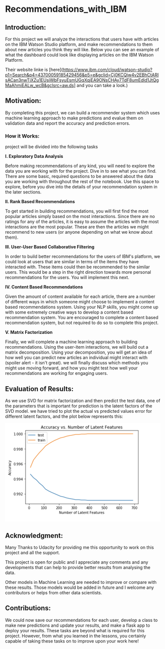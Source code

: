 # Recommendations_with_IBM

## Introduction:

For this project we will analyze the interactions that users have with articles on the IBM Watson Studio platform, and make recommendations to them about new articles you think they will like. Below you can see an example of what the dashboard could look like displaying articles on the IBM Watson Platform.

Their website linke is [here](https://www.ibm.com/cloud/watson-studio?p1=Search&p4=43700059185429456&p5=e&gclid=Cj0KCQjw4v2EBhCtARIsACan3nwTiXZu1EUsjWbFsyuEsmUGqXqjEA9ONsCHAy7TdF8umEdld1JtQgMaAhmiEALw_wcB&gclsrc=aw.ds] and you can take a look.) 

## Motivation:

By completing this project, we can build a recommender system which uses machine learning approach to make predictions and evalue them on validation data and report the accuracy and prediction errors. 


### How it Works:

 project will be divided into the following tasks

**I. Exploratory Data Analysis**

Before making recommendations of any kind, you will need to explore the data you are working with for the project. Dive in to see what you can find. There are some basic, required questions to be answered about the data you are working with throughout the rest of the notebook. Use this space to explore, before you dive into the details of your recommendation system in the later sections.

**II. Rank Based Recommendations**

To get started in building recommendations, you will first find the most popular articles simply based on the most interactions. Since there are no ratings for any of the articles, it is easy to assume the articles with the most interactions are the most popular. These are then the articles we might recommend to new users (or anyone depending on what we know about them).

**III. User-User Based Collaborative Filtering**

In order to build better recommendations for the users of IBM's platform, we could look at users that are similar in terms of the items they have interacted with. These items could then be recommended to the similar users. This would be a step in the right direction towards more personal recommendations for the users. You will implement this next.

**IV. Content Based Recommendations**

Given the amount of content available for each article, there are a number of different ways in which someone might choose to implement a content based recommendations system. Using your NLP skills, you might come up with some extremely creative ways to develop a content based recommendation system. You are encouraged to complete a content based recommendation system, but not required to do so to complete this project.

**V. Matrix Factorization**

Finally, we will complete a machine learning approach to building recommendations. Using the user-item interactions, we will build out a matrix decomposition. Using your decomposition, you will get an idea of how well you can predict new articles an individual might interact with (spoiler alert - it isn't great). we will finally discuss which methods you might use moving forward, and how you might test how well your recommendations are working for engaging users.


## Evaluation of Results:

As we use SVD for matrix factorization and then predict the test data, one of the parameters that is important for prediction is the latent factors of the SVD model. we have tried to plot the actual vs predicted values error for different latent factors, and the plot below represents this:

![](images/validation_plot.png)

## Acknowledgment:

Many Thanks to Udacity for providing me this opportunity to work on this project and all the support.

This project is open for public and I appreciate any comments and any developments that can help to provide better results from analysing the data.

Other models in Machine Learning are needed to improve or compare with these results. Those models would be added in future and I welcome any contributors or helps from other data scientists.


## Contributions: 

We could now save our recommendations for each user, develop a class to make new predictions and update your results, and make a flask app to deploy your results. These tasks are beyond what is required for this project. However, from what you learned in the lessons, you certainly capable of taking these tasks on to improve upon your work here!




